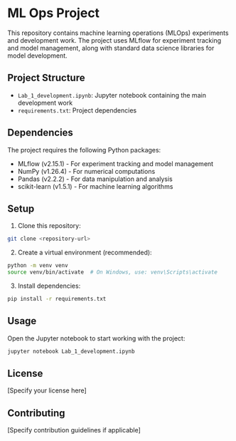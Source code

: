 # ML Ops Project

This repository contains machine learning operations (MLOps) experiments and development work. The project uses MLflow for experiment tracking and model management, along with standard data science libraries for model development.

## Project Structure

- `Lab_1_development.ipynb`: Jupyter notebook containing the main development work
- `requirements.txt`: Project dependencies

## Dependencies

The project requires the following Python packages:
- MLflow (v2.15.1) - For experiment tracking and model management
- NumPy (v1.26.4) - For numerical computations
- Pandas (v2.2.2) - For data manipulation and analysis
- scikit-learn (v1.5.1) - For machine learning algorithms

## Setup

1. Clone this repository:
```bash
git clone <repository-url>
```

2. Create a virtual environment (recommended):
```bash
python -m venv venv
source venv/bin/activate  # On Windows, use: venv\Scripts\activate
```

3. Install dependencies:
```bash
pip install -r requirements.txt
```

## Usage

Open the Jupyter notebook to start working with the project:
```bash
jupyter notebook Lab_1_development.ipynb
```

## License

[Specify your license here]

## Contributing

[Specify contribution guidelines if applicable] 